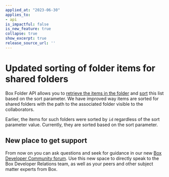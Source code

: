 ```yaml
---
applied_at: "2023-06-30"
applies_to: 
- api
is_impactful: false
is_new_feature: true
collapse: true
show_excerpt: true
release_source_url: ''
---
```

# Updated sorting of folder items for shared folders

Box Folder API allows you to [retrieve the items in the folder][1] and [sort][2] this list based on the sort parameter. 
We have improved way items are sorted for shared folders with the path to the associated folder visible to the collaborators.

Earlier, the items for such folders were sorted by `id` regardless of the sort parameter value.
Currently, they are sorted based on the sort parameter.

## New place to get support

From now on you can ask questions and seek for guidance in our new [Box Developer Community forum][3]. Use this new space to directly speak to the Box Developer Relations team, as well as your peers and other subject matter experts from Box.

[1]: e://get-folders-id-items
[2]: e://get-folders-id-items#param-sort
[3]: https://forum.box.com/
